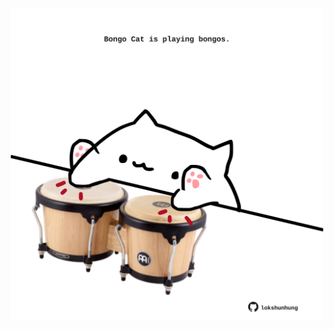 <!-- built at 07/05/2021, 02:33:38 UTC -->
<p align="center">
  <img width="500" height="500" src="./ReadmeImage.svg">
</p>
